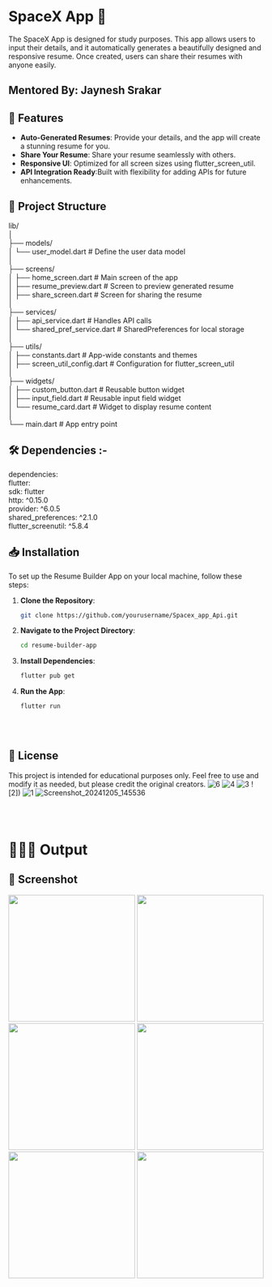 # SpaceX App 🚀

The SpaceX App is designed for study purposes. This app allows users to input their details, and it automatically generates a beautifully designed and responsive resume. Once created, users can share their resumes with anyone easily.


## Mentored By: Jaynesh Srakar

## 🌟 Features

- **Auto-Generated Resumes**: Provide your details, and the app will create a stunning resume for you.
- **Share Your Resume**: Share your resume seamlessly with others.
- **Responsive UI**: Optimized for all screen sizes using flutter_screen_util.
- **API Integration Ready**:Built with flexibility for adding APIs for future enhancements.

## 📂 Project Structure

lib/  
│  
├── models/  
│   └── user_model.dart         # Define the user data model  
│  
├── screens/  
│   ├── home_screen.dart        # Main screen of the app  
│   ├── resume_preview.dart     # Screen to preview generated resume  
│   ├── share_screen.dart       # Screen for sharing the resume  
│  
├── services/  
│   ├── api_service.dart        # Handles API calls  
│   └── shared_pref_service.dart # SharedPreferences for local storage  
│  
├── utils/  
│   ├── constants.dart          # App-wide constants and themes  
│   ├── screen_util_config.dart # Configuration for flutter_screen_util  
│  
├── widgets/  
│   ├── custom_button.dart      # Reusable button widget  
│   ├── input_field.dart        # Reusable input field widget  
│   └── resume_card.dart        # Widget to display resume content  
│  
└── main.dart                   # App entry point  

## 🛠️ Dependencies :- 

dependencies:  
  flutter:  
    sdk: flutter  
  http: ^0.15.0  
  provider: ^6.0.5  
  shared_preferences: ^2.1.0  
  flutter_screenutil: ^5.8.4  
## 📥 Installation
To set up the Resume Builder App on your local machine, follow these steps:

1. **Clone the Repository**:
   ```bash
   git clone https://github.com/yourusername/Spacex_app_Api.git

2. **Navigate to the Project Directory**:
   ```bash
   cd resume-builder-app

3. **Install Dependencies**:
   ```bash
   flutter pub get

4. **Run the App**:
   ```bash
   flutter run

<br><br>

## 📜 License

 This project is intended for educational purposes only. Feel free to use and modify it as needed, but please credit the original creators.
![6]()
![4]()
![3]()
![2])
![1]()
![Screenshot_20241205_145536]()


<br><br>

# 🧑🏻‍💻 Output 

## 📸 Screenshot 

<img src ="https://github.com/user-attachments/assets/eac8d6c7-ba32-4f86-a988-13fc553c20ee" width = "250">
<img src ="https://github.com/user-attachments/assets/8a578d12-e866-4a4e-b193-04b49a16d20b" width = "250">
<img src ="https://github.com/user-attachments/assets/60393931-8238-4def-af66-a9c05879072c" width = "250">
<img src ="https://github.com/user-attachments/assets/003ba130-5cb6-4f93-940d-c5e9948d8ff6" width = "250">
<img src ="https://github.com/user-attachments/assets/87fc7a82-012d-4951-afd3-2070b2e26730" width = "250">
<img src ="https://github.com/user-attachments/assets/63dc0f76-6348-4f4f-9ac2-62c14364da7d" width = "250">




